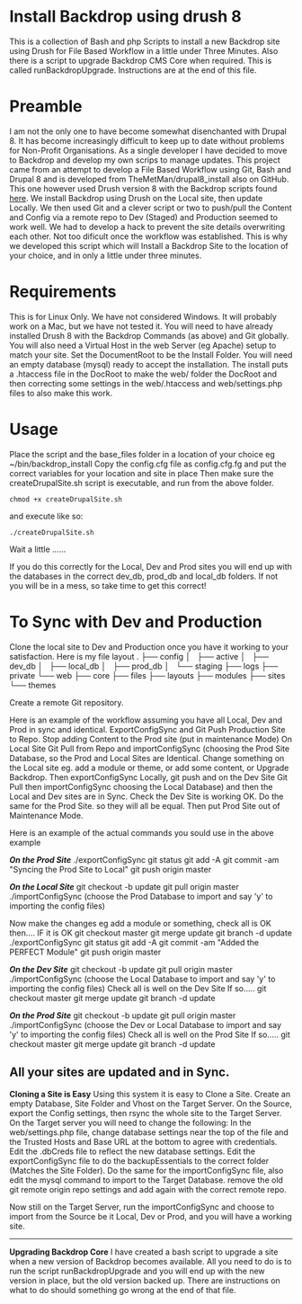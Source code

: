 # Install Backdrop using drush 8 
This is a collection of Bash and php Scripts to install a new Backdrop site using Drush for File Based Workflow in a little under Three Minutes.
Also there is a script to upgrade Backdrop CMS Core when required. This is called runBackdropUpgrade. Instructions are at the end of this file.

# Preamble
I am not the only one to have become somewhat disenchanted with Drupal 8. It has become increasingly difficult to keep up to date without problems for Non-Profit Organisations. As a single developer I have decided to move to Backdrop and develop my own scrips to manage updates.
This project came from an attempt to develop a File Based Workflow using Git, Bash and Drupal 8 and is developed from TheMetMan/drupal8_install also on GitHub. This one however used Drush version 8 with the Backdrop scripts found [here](https://github.com/backdrop-contrib/drush). 
We install Backdrop using Drush on the Local site, then update Locally. We then used Git and a clever script or two to push/pull the Content and Config via a remote repo to Dev (Staged) and Production seemed to work well.
We had to develop a hack to prevent the site details overwriting each other. Not too dificult once the workflow was established.
This is why we developed this script which will Install a Backdrop Site to the location of your choice, and in only a little under three minutes.

# Requirements
This is for Linux Only. We have not considered Windows. It will probably work on a Mac, but we have not tested it.
You will need to have already installed Drush 8 with the Backdrop Commands (as above) and Git globally.
You will also need a Virtual Host in the web Server (eg Apache) setup to match your site. Set the DocumentRoot to be the Install Folder.
You will need an empty database (mysql) ready to accept the installation.
The install puts a .htaccess file in the DocRoot to make the web/ folder the DocRoot and then correcting some settings in the web/.htaccess and web/settings.php files to also make this work.

# Usage
Place the script and the base_files folder in a location of your choice eg ~/bin/backdrop_install
Copy the config.cfg file as config.cfg.fg and put the correct variables for your location and site in place
Then make sure the createDrupalSite.sh script is executable, and run from the above folder.

`chmod +x createDrupalSite.sh`

and execute like so:

`./createDrupalSite.sh`

Wait a little ......

If you do this correctly for the Local, Dev and Prod sites you will end up with the databases in the correct dev_db, prod_db and local_db folders. If not you will be in a mess, so take time to get this correct!

# To Sync with Dev and Production
Clone the local site to Dev and Production once you have it working to your satisfaction.
Here is my file layout
.
├── config
│   ├── active
│   ├── dev_db
│   ├── local_db
│   ├── prod_db
│   └── staging
├── logs
├── private
└── web
    ├── core
    ├── files
    ├── layouts
    ├── modules
    ├── sites
    └── themes

Create a remote Git repository.

Here is an example of the workflow assuming you have all Local, Dev and Prod in sync and identical.
ExportConfigSync and Git Push Production Site to Repo. Stop adding Content to the Prod site (put in maintenance Mode)
On Local Site Git Pull from Repo and importConfigSync (choosing the Prod Site Database, so the Prod and Local Sites are Identical.
Change something on the Local site eg. add a module or theme, or add some content, or Upgrade Backdrop.
Then exportConfigSync Locally, git push and on the Dev Site Git Pull then importConfigSync choosing the Local Database) and then the Local and Dev sites are in Sync.
Check the Dev Site is working OK.
Do the same for the Prod Site. so they will all be equal. Then put Prod Site out of Maintenance Mode.

Here is an example of the actual commands you sould use in the above example

***On the Prod Site***
./exportConfigSync
git status
git add -A
git commit -am "Syncing the Prod Site to Local"
git push origin master

***On the Local Site***
git checkout -b update
git pull origin master
./importConfigSync (choose the Prod Database to import and say 'y' to importing the config files)

Now make the changes eg add a module or something, check all is OK then....
IF it is OK
git checkout master
git merge update
git branch -d update
./exportConfigSync
git status
git add -A
git commit -am "Added the PERFECT Module"
git push origin master

***On the Dev Site***
git checkout -b update
git pull origin master
./importConfigSync (choose the Local Database to import and say 'y' to importing the config files)
Check all is well on the Dev Site If so.....
git checkout master
git merge update
git branch -d update

***On the Prod Site***
git checkout -b update
git pull origin master
./importConfigSync (choose the Dev or Local Database to import and say 'y' to importing the config files)
Check all is well on the Prod Site If so.....
git checkout master
git merge update
git branch -d update

All your sites are updated and in Sync.
------------------------------------------------------------------------------------

**Cloning a Site is Easy**
Using this system it is easy to Clone a Site.
Create an empty Database, Site Folder and Vhost on the Target Server.
On the Source, export the Config settings, then rsync the whole site to the Target Server.
On the Target server you will need to change the following:
In the web/settings.php file, change database settings near the top of the file and the Trusted Hosts and Base URL at the bottom to agree with credentials.
Edit the .dbCreds file to reflect the new database settings.
Edit the exportConfigSync file to do the backupEssentials to the correct folder (Matches the Site Folder).
Do the same for the importConfigSync file, also edit the mysql command to import to the Target Database.
remove the old git remote origin repo settings and add again with the correct remote repo.

Now still on the Target Server, run the importConfigSync and choose to import from the Source be it Local, Dev or Prod, and you will have a working site.

------------------------------------------------------------------------------------
**Upgrading Backdrop Core**
I have created a bash script to upgrade a site when a new version of Backdrop becomes available.
All you need to do is to run the script runBackdropUpgrade and you will end up with the new version in place, but the old version backed up.
There are instructions on what to do should something go wrong at the end of that file.


